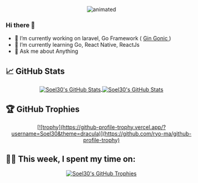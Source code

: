 <p align="center">
  <img src="https://acegif.com/wp-content/uploads/anime-love-29.gif" alt="animated" />
</p>

### Hi there 👋
- 🔭 I’m currently working on laravel, Go Framework ( <a href="https://gin-gonic.com/"> Gin Gonic </a>)
- 🌱 I’m currently learning Go, React Native, ReactJs
- 💬 Ask me about Anything



## &#x1f4c8; GitHub Stats
 
<p align="center">
  <a href="https://github.com/Soel30/Soel30">
  <img align="center" src="https://github-readme-stats.vercel.app/api/top-langs/?username=anuraghazra&show_icons=true&hide=contribs,prs&cache_seconds=86400&theme=omni" alt="Soel30's GitHub Stats" />
</a>

<a href="https://github.com/Soel30/Soel30">
  <img align="center" src="https://github-readme-stats.vercel.app/api?username=Soel30&show_icons=true&hide=contribs,prs&cache_seconds=86400&theme=omni" alt="Soel30's GitHub Stats" />
</a>
 </p>

## 🏆 GitHub Trophies
<p align="center">
  <a href="https://github.com/Soel30/Soel30">
  [![trophy](https://github-profile-trophy.vercel.app/?username=Soel30&theme=dracula)](https://github.com/ryo-ma/github-profile-trophy)
</a>
  </p>
  
  
## 👨‍💻 This week, I spent my time on:
<p align="center">
   <a href="https://github.com/Soel30/Soel30">
  <img align="center" src="https://github-readme-stats.vercel.app/api/wakatime?username=Soel30&langs_count=8&layout=compact&hide_border=true&bg_color=282a36&title_color=fdaaaa&text_color=fdaaaa&icon_color=fdaaaa" alt="Soel30's GitHub Trophies" />
</a>
  </p>
